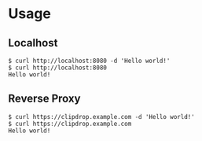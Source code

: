 # Usage

## Localhost
```shell
$ curl http://localhost:8080 -d 'Hello world!'
$ curl http://localhost:8080
Hello world!
```

## Reverse Proxy
```shell
$ curl https://clipdrop.example.com -d 'Hello world!'
$ curl https://clipdrop.example.com
Hello world!
```
